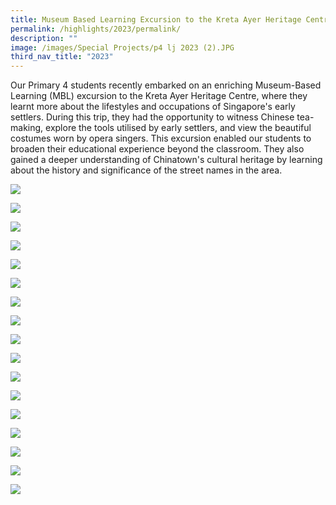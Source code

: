 ```yaml
---
title: Museum Based Learning Excursion to the Kreta Ayer Heritage Centre
permalink: /highlights/2023/permalink/
description: ""
image: /images/Special Projects/p4 lj 2023 (2).JPG
third_nav_title: "2023"
---
```

Our Primary 4 students recently embarked on an enriching Museum-Based Learning (MBL) excursion to the Kreta Ayer Heritage Centre, where they learnt more about the lifestyles and occupations of Singapore's early settlers. During this trip, they had the opportunity to witness Chinese tea-making, explore the tools utilised by early settlers, and view the beautiful costumes worn by opera singers. This excursion enabled our students to broaden their educational experience beyond the classroom. They also gained a deeper understanding of Chinatown's cultural heritage by learning about the history and significance of the street names in the area.

![](/images/2023%20Photos/p4%20lj%202023%20(1).jpg)

![](/images/2023%20Photos/p4%20lj%202023%20(2).JPG)

![](/images/2023%20Photos/p4%20lj%202023%20(3).JPG)

![](/images/2023%20Photos/p4%20lj%202023%20(4).JPG)

![](/images/2023%20Photos/p4%20lj%202023%20(5).JPG)

![](/images/2023%20Photos/p4%20lj%202023%20(6).JPG)

![](/images/2023%20Photos/p4%20lj%202023%20(7).JPG)

![](/images/2023%20Photos/p4%20lj%202023%20(8).JPG)

![](/images/2023%20Photos/p4%20lj%202023%20(9).JPG)

![](/images/2023%20Photos/p4%20lj%202023%20(10).JPG)

![](/images/2023%20Photos/p4%20lj%202023%20(11).JPG)

![](/images/2023%20Photos/p4%20lj%202023%20(12).jpg)

![](/images/2023%20Photos/p4%20lj%202023%20(13).jpg)

![](/images/2023%20Photos/p4%20lj%202023%20(15).jpg)

![](/images/2023%20Photos/p4%20lj%202023%20(16).jpeg)

![](/images/2023%20Photos/p4%20lj%202023%20(17).jpeg)

![](/images/2023%20Photos/p4%20lj%202023%20(19).jpeg)